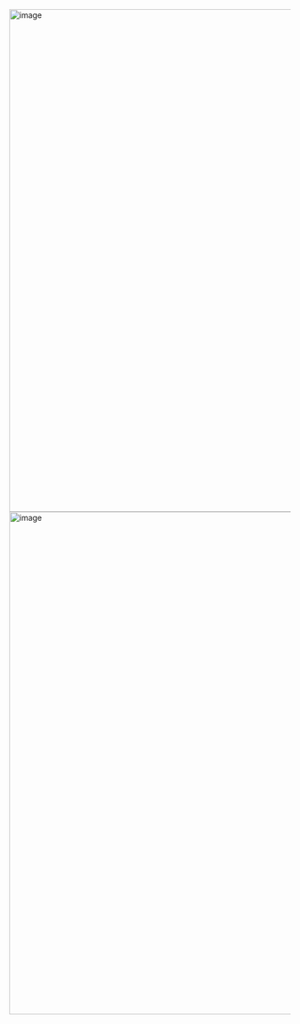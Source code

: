 <img width="1753" height="900" alt="image" src="https://github.com/user-attachments/assets/e8b882e9-7198-4c0d-be7c-dfd9707ff0d8" />
<img width="1658" height="900" alt="image" src="https://github.com/user-attachments/assets/d0624a32-9bfe-413e-adc6-1a461f5e9631" />
